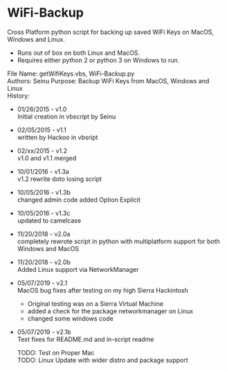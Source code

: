 # WiFi-Backup
Cross Platform python script for backing up saved WiFi Keys on MacOS, Windows and Linux.

* Runs out of box on both Linux and MacOS. 
* Requires either python 2 or python 3 on Windows to run.

File Name:	getWifiKeys.vbs, WiFi-Backup.py  
Authors:	Seinu
Purpose:	Backup WiFi Keys from MacOS, Windows and Linux  
History:  
*	01/26/2015 - v1.0  
Initial creation in vbscript by Seinu
*	02/05/2015 - v1.1  
written by Hackoo in vbsript
*	02/xx/2015 - v1.2   
v1.0 and v1.1 merged
*	10/01/2016 - v1.3a   
v1.2 rewrite doto losing script
*	10/05/2016 - v1.3b   
changed admin code added Option Explicit
*	10/05/2016 - v1.3c   
updated to camelcase
*	11/20/2018 - v2.0a   
completely rewrote script in python with multiplatform support
		for both Windows and MacOS
*	11/20/2018 - v2.0b   
Added Linux support via NetworkManager
*	05/07/2019 - v2.1  
 MacOS bug fixes after testing on my high Sierra Hackintosh
    *	Original testing was on a Sierra Virtual Machine
    *	added a check for the package networkmanager on Linux
    *	changed some windows code
* 05/07/2019 - v2.1b  
 Text fixes for README.md and in-script readme
		
	TODO: Test on Proper Mac  
	TODO: Linux Update with wider distro and package support
